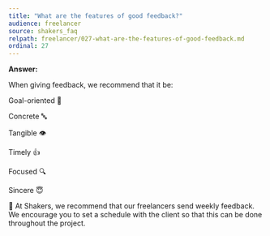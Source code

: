 ```yaml
---
title: "What are the features of good feedback?"
audience: freelancer
source: shakers_faq
relpath: freelancer/027-what-are-the-features-of-good-feedback.md
ordinal: 27
---
```


**Answer:**

When giving feedback, we recommend that it be:

Goal-oriented 🎯

Concrete 🔤

Tangible 👁

Timely 👍

Focused 🔍

Sincere 😇

👀 At Shakers, we recommend that our freelancers send weekly feedback. We encourage you to set a schedule with the client so that this can be done throughout the project.

